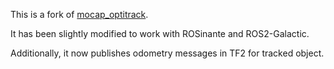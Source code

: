 This is a fork of [mocap_optitrack](/https://github.com/ros-drivers/mocap_optitrack/).

It has been slightly modified to work with ROSinante and ROS2-Galactic.

Additionally, it now publishes odometry messages in TF2 for tracked object.